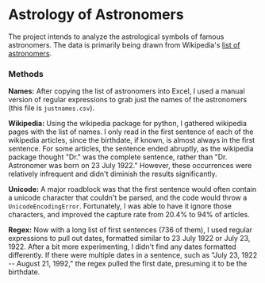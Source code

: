 # Astrology of Astronomers

The project intends to analyze the astrological symbols of famous astronomers. The data is primarily being drawn from Wikipedia's [list of astronomers](https://en.wikipedia.org/wiki/List_of_astronomers).

### Methods

**Names:** After copying the list of astronomers into Excel, I used a manual version of regular expressions to grab just the names of the astronomers (this file is `justnames.csv`).

**Wikipedia:** Using the wikipedia package for python, I gathered wikipedia pages with the list of names. I only read in the first sentence of each of the wikipedia articles, since the birthdate, if known, is almost always in the first sentence. For some articles, the sentence ended abruptly, as the wikipedia package thought "Dr." was the complete sentence, rather than "Dr. Astronomer was born on 23 July 1922." However, these occurrences were relatively infrequent and didn't diminish the results significantly.

**Unicode:** A major roadblock was that the first sentence would often contain a unicode character that couldn't be parsed, and the code would throw a `UnicodeEncodingError`. Fortunately, I was able to have it ignore those characters, and improved the capture rate from 20.4% to 94% of articles.

**Regex:** Now with a long list of first sentences (736 of them), I used regular expressions to pull out dates, formatted similar to 23 July 1922 or July 23, 1922. After a bit more experimenting, I didn't find any dates formatted differently. If there were multiple dates in a sentence, such as "July 23, 1922 -- August 21, 1992," the regex pulled the first date, presuming it to be the birthdate.



<!-- bottom -->

